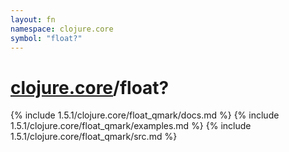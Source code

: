```yaml
---
layout: fn
namespace: clojure.core
symbol: "float?"
---
```


# [clojure.core](../)/float?

{% include 1.5.1/clojure.core/float_qmark/docs.md %}
{% include 1.5.1/clojure.core/float_qmark/examples.md %}
{% include 1.5.1/clojure.core/float_qmark/src.md %}


